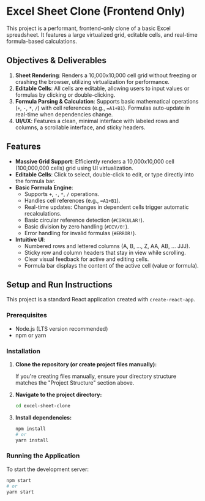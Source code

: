 # Excel Sheet Clone (Frontend Only)

This project is a performant, frontend-only clone of a basic Excel spreadsheet. It features a large virtualized grid, editable cells, and real-time formula-based calculations.

## Objectives & Deliverables

1.  **Sheet Rendering**: Renders a 10,000x10,000 cell grid without freezing or crashing the browser, utilizing virtualization for performance.
2.  **Editable Cells**: All cells are editable, allowing users to input values or formulas by clicking or double-clicking.
3.  **Formula Parsing & Calculation**: Supports basic mathematical operations (`+`, `-`, `*`, `/`) with cell references (e.g., `=A1+B1`). Formulas auto-update in real-time when dependencies change.
4.  **UI/UX**: Features a clean, minimal interface with labeled rows and columns, a scrollable interface, and sticky headers.

## Features

- **Massive Grid Support**: Efficiently renders a 10,000x10,000 cell (100,000,000 cells) grid using UI virtualization.
- **Editable Cells**: Click to select, double-click to edit, or type directly into the formula bar.
- **Basic Formula Engine**:
  - Supports `+`, `-`, `*`, `/` operations.
  - Handles cell references (e.g., `=A1+B1`).
  - Real-time updates: Changes in dependent cells trigger automatic recalculations.
  - Basic circular reference detection (`#CIRCULAR!`).
  - Basic division by zero handling (`#DIV/0!`).
  - Error handling for invalid formulas (`#ERROR!`).
- **Intuitive UI**:
  - Numbered rows and lettered columns (A, B, ..., Z, AA, AB, ... JJJ).
  - Sticky row and column headers that stay in view while scrolling.
  - Clear visual feedback for active and editing cells.
  - Formula bar displays the content of the active cell (value or formula).

## Setup and Run Instructions

This project is a standard React application created with `create-react-app`.

### Prerequisites

- Node.js (LTS version recommended)
- npm or yarn

### Installation

1.  **Clone the repository (or create project files manually):**

    If you're creating files manually, ensure your directory structure matches the "Project Structure" section above.

2.  **Navigate to the project directory:**

    ```bash
    cd excel-sheet-clone
    ```

3.  **Install dependencies:**

    ```bash
    npm install
    # or
    yarn install
    ```

### Running the Application

To start the development server:

```bash
npm start
# or
yarn start
```
